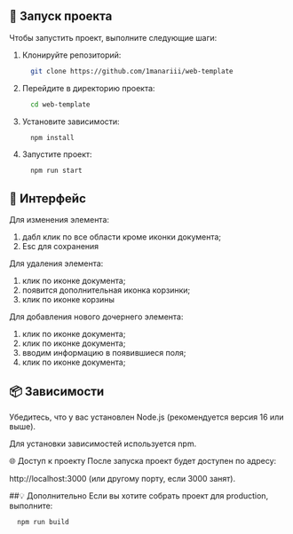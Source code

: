 ## 🚀 Запуск проекта

Чтобы запустить проект, выполните следующие шаги:

1. Клонируйте репозиторий:
   ```bash
     git clone https://github.com/1manariii/web-template
   ```
2. Перейдите в директорию проекта:
   ```bash
     cd web-template
   ```
3. Установите зависимости:
   ```bash
     npm install
   ```
4. Запустите проект:
   ```bash
     npm run start
   ```

## 🔧 Интерфейс
Для изменения элемента:
1. дабл клик по все области кроме иконки документа;
2. Esc для сохранения

Для удаления элемента:
1. клик по иконке документа;
2. появится дополнительная иконка корзинки;
3. клик по иконке корзины

Для добавления нового дочернего элемента:
1. клик по иконке документа;
2. клик по иконке документа;
3. вводим информацию в появившиеся поля;
4. клик по иконке документа;



## 📦 Зависимости
Убедитесь, что у вас установлен Node.js (рекомендуется версия 16 или выше).

Для установки зависимостей используется npm.

🌐 Доступ к проекту
После запуска проект будет доступен по адресу:

http://localhost:3000 (или другому порту, если 3000 занят).

##💡 Дополнительно
Если вы хотите собрать проект для production, выполните:
   ```bash
     npm run build
   ```
